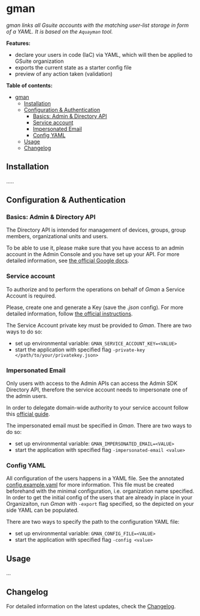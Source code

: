 # gman

*gman links all Gsuite accounts with the matching user-list storage in form of a YAML. It is based on the `Aquayman` tool.*

**Features:**

- declare your users in code (IaC) via YAML, which will then be applied to GSuite organization
- exports the current state as a starter config file
- preview of any action taken (validation)

**Table of contents:**
<!-- TOC -->
- [gman](#gman)
  - [Installation](#installation)
  - [Configuration & Authentication](#configuration--authentication)
    - [Basics: Admin & Directory API](#basics-admin--directory-api)
    - [Service account](#service-account)
    - [Impersonated Email](#impersonated-email)
    - [Config YAML](#config-yaml)
  - [Usage](#usage)
  - [Changelog](#changelog)
<!-- /TOC -->



## Installation

.....

## Configuration & Authentication 
### Basics: Admin & Directory API 
The Directory API is intended for management of devices, groups, group members, organizational units and users. 

To be able to use it, please make sure that you have access to an admin account in the Admin Console and you have set up your API. 
For more detailed information, see [the official Google docs](https://developers.google.com/admin-sdk/directory/v1/guides/prerequisites).

### Service account 
To authorize and to perform the operations on behalf of *Gman* a Service Account is required. 

Please, create one and generate a Key (save the *.json* config). 
For more detailed information, follow [the official instructions](https://developers.google.com/admin-sdk/directory/v1/guides/delegation#create_the_service_account_and_credentials).

The Service Account private key must be provided to *Gman*. There are two ways to do so: 
- set up environmental variable: `GMAN_SERVICE_ACCOUNT_KEY=<VALUE>` 
- start the application with specified flag `-private-key </path/to/your/privatekey.json>`

### Impersonated Email 
Only users with access to the Admin APIs can access the Admin SDK Directory API, therefore the service account needs to impersonate one of the admin users.

In order to delegate domain-wide authority to your service account follow this [official guide](https://developers.google.com/admin-sdk/directory/v1/guides/delegation#delegate_domain-wide_authority_to_your_service_account).

The impersonated email must be specified in *Gman*. There are two ways to do so: 
- set up environmental variable: `GMAN_IMPERSONATED_EMAIL=<VALUE>` 
- start the application with specified flag `-impersonated-email <value>`

### Config YAML 
All configuration of the users happens in a YAML file. See the annotated [config.example.yaml](/config.example.yaml) for more information.
This file must be created beforehand with the minimal configuration, i.e. organization name specified. 
In order to get the initial config of the users that are already in place in your Organizaiton, run *Gman* with `-export` flag specified, so the depicted on your side YAML can be populated. 

There are two ways to specify the path to the configuration YAML file:
- set up environmental variable: `GMAN_CONFIG_FILE=<VALUE>` 
- start the application with specified flag `-config <value>`

## Usage

...

## Changelog

For detailed information on the latest updates, check the [Changelog](CHANGELOG.md).
